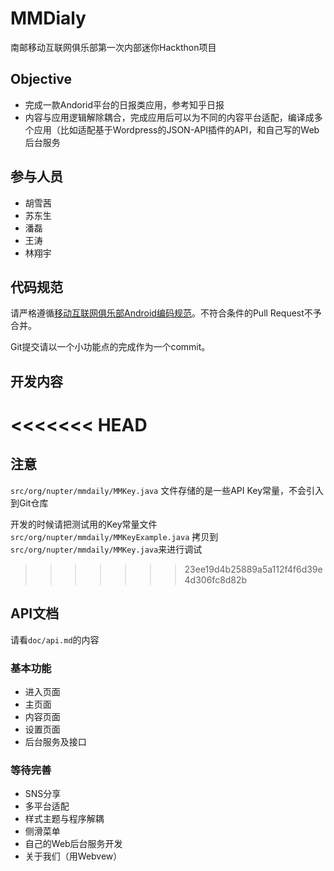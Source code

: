 # MMDialy

南邮移动互联网俱乐部第一次内部迷你Hackthon项目

## Objective

- 完成一款Andorid平台的日报类应用，参考知乎日报
- 内容与应用逻辑解除耦合，完成应用后可以为不同的内容平台适配，编译成多个应用（比如适配基于Wordpress的JSON-API插件的API，和自己写的Web后台服务


## 参与人员

- 胡雪茜
- 苏东生
- 潘磊
- 王涛
- 林翔宇

## 代码规范

请严格遵循[移动互联网俱乐部Android编码规范](https://github.com/mmclub/wiki/wiki/Android%E7%BC%96%E7%A0%81%E8%A7%84%E8%8C%83)。不符合条件的Pull Request不予合并。

Git提交请以一个小功能点的完成作为一个commit。

## 开发内容

<<<<<<< HEAD
=======

## 注意

`src/org/nupter/mmdaily/MMKey.java` 文件存储的是一些API Key常量，不会引入到Git仓库

开发的时候请把测试用的Key常量文件`src/org/nupter/mmdaily/MMKeyExample.java` 拷贝到 `src/org/nupter/mmdaily/MMKey.java`来进行调试

>>>>>>> 23ee19d4b25889a5a112f4f6d39e4d306fc8d82b
## API文档

请看`doc/api.md`的内容

### 基本功能

- 进入页面
- 主页面
- 内容页面
- 设置页面
- 后台服务及接口


### 等待完善

- SNS分享
- 多平台适配
- 样式主题与程序解耦
- 侧滑菜单
- 自己的Web后台服务开发
- 关于我们（用Webvew）




